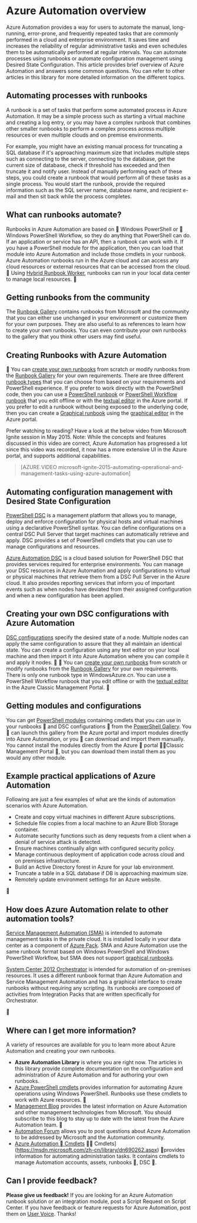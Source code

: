 <properties
	pageTitle="What is Azure Automation | Azure"
	description="Learn what value Azure Automation provides and get answers to common questions so that you can get started in creating, using runbooks and Azure Automation DSC."
	services="automation"
	documentationCenter=""
	authors="mgoedtel"
	manager="jwhit"
	editor=""
	keywords="what is automation, azure automation, azure automation examples"/>
<tags
	ms.service="automation"
	ms.date="05/10/2016"
	wacn.date=""/>

# Azure Automation overview

Azure Automation provides a way for users to automate the manual, long-running, error-prone, and frequently repeated tasks that are commonly performed in a cloud and enterprise environment. It saves time and increases the reliability of regular administrative tasks and even schedules them to be automatically performed at regular intervals. You can automate processes using runbooks or automate configuration management using Desired State Configuration. This article provides brief overview of Azure Automation and answers some common questions. You can refer to other articles in this library for more detailed information on the different topics.


## Automating processes with runbooks

A runbook is a set of tasks that perform some automated process in Azure Automation. It may be a simple process such as starting a virtual machine and creating a log entry, or you may have a complex runbook that combines other smaller runbooks to perform a complex process across multiple resources or even multiple clouds and on premise environments.  

For example, you might have an existing manual process for truncating a SQL database if it's approaching maximum size that includes multiple steps such as connecting to the server, connecting to the database, get the current size of database, check if threshold has exceeded and then truncate it and notify user. Instead of manually performing each of these steps, you could create a runbook that would perform all of these tasks as a single process. You would start the runbook, provide the required information such as the SQL server name, database name, and recipient e-mail and then sit back while the process completes. 


## What can runbooks automate?

Runbooks in Azure Automation are based on  Windows PowerShell or  Windows PowerShell Workflow, so they do anything that PowerShell can do. If an application or service has an API, then a runbook can work with it. If you have a PowerShell module for the application, then you can load that module into Azure Automation and include those cmdlets in your runbook. Azure Automation runbooks run in the Azure cloud and can access any cloud resources or external resources that can be accessed from the cloud.  Using [Hybrid Runbook Worker](/documentation/articles/automation-hybrid-runbook-worker/), runbooks can run in your local data center to manage local resources. 


## Getting runbooks from the community

The [Runbook Gallery](/documentation/articles/automation-runbook-gallery/#runbooks-in-runbook-gallery) contains runbooks from Microsoft and the community that you can either use unchanged in your environment or customize them for your own purposes. They are also useful to as references to learn how to create your own runbooks. You can even contribute your own runbooks to the gallery that you think other users may find useful. 


## Creating Runbooks with Azure Automation 


You can [create your own runbooks](/documentation/articles/automation-creating-importing-runbook/) from scratch or modify runbooks from the [Runbook Gallery](/documentation/articles/automation-runbook-gallery/) for your own requirements. There are three different [runbook types](/documentation/articles/automation-runbook-types/) that you can choose from based on your requirements and PowerShell experience. If you prefer to work directly with the PowerShell code, then you can use a [PowerShell runbook](/documentation/articles/automation-runbook-types/#powershell-runbooks) or [PowerShell Workflow runbook](/documentation/articles/automation-runbook-types/#powershell-workflow-runbooks) that you edit offline or with the [textual editor](/documentation/articles/automation-edit-textual-runbook/) in the Azure portal. If you prefer to edit a runbook without being exposed to the underlying code, then you can create a [Graphical runbook](/documentation/articles/automation-runbook-types/#graphical-runbooks) using the [graphical editor](/documentation/articles/automation-graphical-authoring-intro/) in the Azure portal. 

Prefer watching to reading? Have a look at the below video from Microsoft Ignite session in May 2015. Note: While the concepts and features discussed in this video are correct, Azure Automation has progressed a lot since this video was recorded, it now has a more extensive UI in the Azure portal, and supports additional capabilities.

> [AZURE.VIDEO microsoft-ignite-2015-automating-operational-and-management-tasks-using-azure-automation]


## Automating configuration management with Desired State Configuration 

[PowerShell DSC](https://technet.microsoft.com/zh-cn/library/dn249912.aspx) is a management platform that allows you to manage, deploy and enforce configuration for physical hosts and virtual machines using a declarative PowerShell syntax. You can define configurations on a central DSC Pull Server that target machines can automatically retrieve and apply. DSC provides a set of PowerShell cmdlets that you can use to manage configurations and resources.  

[Azure Automation DSC](/documentation/articles/automation-dsc-overview/) is a cloud based solution for PowerShell DSC that provides services required for enterprise environments.  You can manage your DSC resources in Azure Automation and apply configurations to virtual or physical machines that retrieve them from a DSC Pull Server in the Azure cloud.  It also provides reporting services that inform you of important events such as when nodes have deviated from their assigned configuration and when a new configuration has been applied. 


## Creating your own DSC configurations with Azure Automation

[DSC configurations](/documentation/articles/automation-dsc-overview/#azure-automation-dsc-terms) specify the desired state of a node.  Multiple nodes can apply the same configuration to assure that they all maintain an identical state.  You can create a configuration using any text editor on your local machine and then import it into Azure Automation where you can compile it and apply it nodes.


You can [create your own runbooks](/documentation/articles/automation-creating-importing-runbook/) from scratch or modify runbooks from the [Runbook Gallery](/documentation/articles/automation-runbook-gallery/) for your own requirements. There is only one runbook type in WindowsAzure.cn. You can use a PowerShell Workflow runbook that you edit offline or with the [textual editor](/documentation/articles/automation-edit-textual-runbook/) in the Azure Classic Management Portal.



## Getting modules and configurations 

You can get [PowerShell modules](/documentation/articles/automation-runbook-gallery/#modules-in-powershell-gallery) containing cmdlets that you can use in your runbooks  and DSC configurations  from the [PowerShell Gallery](http://www.powershellgallery.com/). You  can launch this gallery from the Azure portal and import modules directly into Azure Automation, or you  can download and import them manually. You cannot install the modules directly from the Azure  portal  Classic Management Portal , but you can download them install them as you would any other module.


## Example practical applications of Azure Automation 

Following are just a few examples of what are the kinds of automation scenarios with Azure Automation. 

* Create and copy virtual machines in different Azure subscriptions. 
* Schedule file copies from a local machine to an Azure Blob Storage container. 
* Automate security functions such as deny requests from a client when a denial of service attack is detected. 
* Ensure machines continually align with configured security policy.
* Manage continuous deployment of application code across cloud and on premises infrastructure. 
* Build an Active Directory forest in Azure for your lab environment. 
* Truncate a table in a SQL database if DB is approaching maximum size. 
* Remotely update environment settings for an Azure website. 



## How does Azure Automation relate to other automation tools?

[Service Management Automation (SMA)](http://technet.microsoft.com/zh-cn/library/dn469260.aspx) is intended to automate management tasks in the private cloud. It is installed locally in your data center as a component of [Azure Pack](https://www.microsoft.com/server-cloud/). SMA and Azure Automation use the same runbook format based on Windows PowerShell and Windows PowerShell Workflow, but SMA does not support [graphical runbooks](/documentation/articles/automation-graphical-authoring-intro/).  

[System Center 2012 Orchestrator](http://technet.microsoft.com/zh-cn/library/hh237242.aspx) is intended for automation of on-premises resources. It uses a different runbook format than Azure Automation and Service Management Automation and has a graphical interface to create runbooks without requiring any scripting. Its runbooks are composed of activities from Integration Packs that are written specifically for Orchestrator. 



## Where can I get more information? 

A variety of resources are available for you to learn more about Azure Automation and creating your own runbooks. 

* **Azure Automation Library** is where you are right now. The articles in this library provide complete documentation on the configuration and administration of Azure Automation and for authoring your own runbooks. 
* [Azure PowerShell cmdlets](http://msdn.microsoft.com/zh-cn/library/jj156055.aspx) provides information for automating Azure operations using Windows PowerShell. Runbooks use these cmdlets to work with Azure resources. 

* [Management Blog](https://azure.microsoft.com/blog/tag/azure-automation/) provides the latest information on Azure Automation and other management technologies from Microsoft. You should subscribe to this blog to stay up to date with the latest from the Azure Automation team. 

* [Automation Forum](https://social.msdn.microsoft.com/Forums/azure/zh-cn/home?forum=azureautomation) allows you to post questions about Azure Automation to be addressed by Microsoft and the Automation community. 
* [Azure Automation  Cmdlets](https://msdn.microsoft.com/zh-cn/library/mt244122.aspx)  Cmdlets](https://msdn.microsoft.com/zh-cn/library/dn690262.aspx)  provides information for automating administration tasks. It contains cmdlets to manage Automation accounts, assets, runbooks , DSC .


## Can I provide feedback? 

**Please give us feedback!** If you are looking for an Azure Automation runbook solution or an integration module, post a Script Request on Script Center. If you have feedback or feature requests for Azure Automation, post them on [User Voice](/product-feedback). Thanks! 


